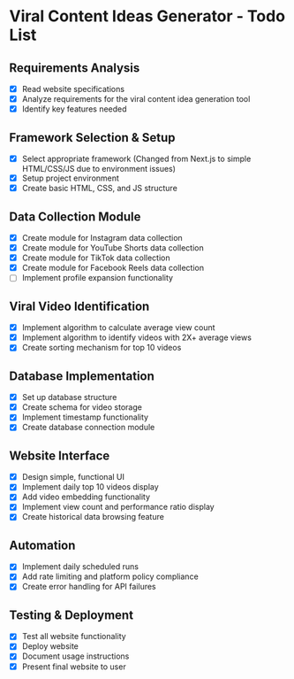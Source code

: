 # Viral Content Ideas Generator - Todo List

## Requirements Analysis
- [x] Read website specifications
- [x] Analyze requirements for the viral content idea generation tool
- [x] Identify key features needed

## Framework Selection & Setup
- [x] Select appropriate framework (Changed from Next.js to simple HTML/CSS/JS due to environment issues)
- [x] Setup project environment
- [x] Create basic HTML, CSS, and JS structure

## Data Collection Module
- [x] Create module for Instagram data collection
- [x] Create module for YouTube Shorts data collection
- [x] Create module for TikTok data collection
- [x] Create module for Facebook Reels data collection
- [ ] Implement profile expansion functionality

## Viral Video Identification
- [x] Implement algorithm to calculate average view count
- [x] Implement algorithm to identify videos with 2X+ average views
- [x] Create sorting mechanism for top 10 videos

## Database Implementation
- [x] Set up database structure
- [x] Create schema for video storage
- [x] Implement timestamp functionality
- [x] Create database connection module

## Website Interface
- [x] Design simple, functional UI
- [x] Implement daily top 10 videos display
- [x] Add video embedding functionality
- [x] Implement view count and performance ratio display
- [x] Create historical data browsing feature

## Automation
- [x] Implement daily scheduled runs
- [x] Add rate limiting and platform policy compliance
- [x] Create error handling for API failures

## Testing & Deployment
- [x] Test all website functionality
- [x] Deploy website
- [x] Document usage instructions
- [x] Present final website to user
